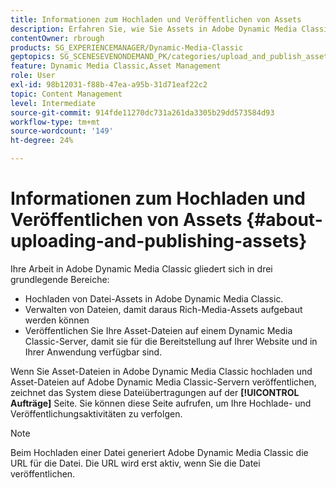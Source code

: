 ```yaml
---
title: Informationen zum Hochladen und Veröffentlichen von Assets
description: Erfahren Sie, wie Sie Assets in Adobe Dynamic Media Classic hochladen und veröffentlichen.
contentOwner: rbrough
products: SG_EXPERIENCEMANAGER/Dynamic-Media-Classic
geptopics: SG_SCENESEVENONDEMAND_PK/categories/upload_and_publish_assets
feature: Dynamic Media Classic,Asset Management
role: User
exl-id: 98b12031-f88b-47ea-a95b-31d71eaf22c2
topic: Content Management
level: Intermediate
source-git-commit: 914fde11270dc731a261da3305b29dd573584d93
workflow-type: tm+mt
source-wordcount: '149'
ht-degree: 24%

---
```


# Informationen zum Hochladen und Veröffentlichen von Assets {#about-uploading-and-publishing-assets}

Ihre Arbeit in Adobe Dynamic Media Classic gliedert sich in drei grundlegende Bereiche:

* Hochladen von Datei-Assets in Adobe Dynamic Media Classic.
* Verwalten von Dateien, damit daraus Rich-Media-Assets aufgebaut werden können
* Veröffentlichen Sie Ihre Asset-Dateien auf einem Dynamic Media Classic-Server, damit sie für die Bereitstellung auf Ihrer Website und in Ihrer Anwendung verfügbar sind.

Wenn Sie Asset-Dateien in Adobe Dynamic Media Classic hochladen und Asset-Dateien auf Adobe Dynamic Media Classic-Servern veröffentlichen, zeichnet das System diese Dateiübertragungen auf der **[!UICONTROL Aufträge]** Seite. Sie können diese Seite aufrufen, um Ihre Hochlade- und Veröffentlichungsaktivitäten zu verfolgen.

>[!NOTE]
>
>Beim Hochladen einer Datei generiert Adobe Dynamic Media Classic die URL für die Datei. Die URL wird erst aktiv, wenn Sie die Datei veröffentlichen.

<!-- >[!NOTE]
>
>A new Instant Publish feature was made available shortly after the release of Adobe Dynamic Media Classic 6.0. This feature, which publishes assets immediately with one step, is being rolled out gradually, replacing the **[!UICONTROL Mark for Publish]** functionality. Some users will continue to see the current interface and functionality for a while, until they are included in the rollout. In addition, some assets will continue to use the "Mark for Publish" process for a while after the rollout. -->
